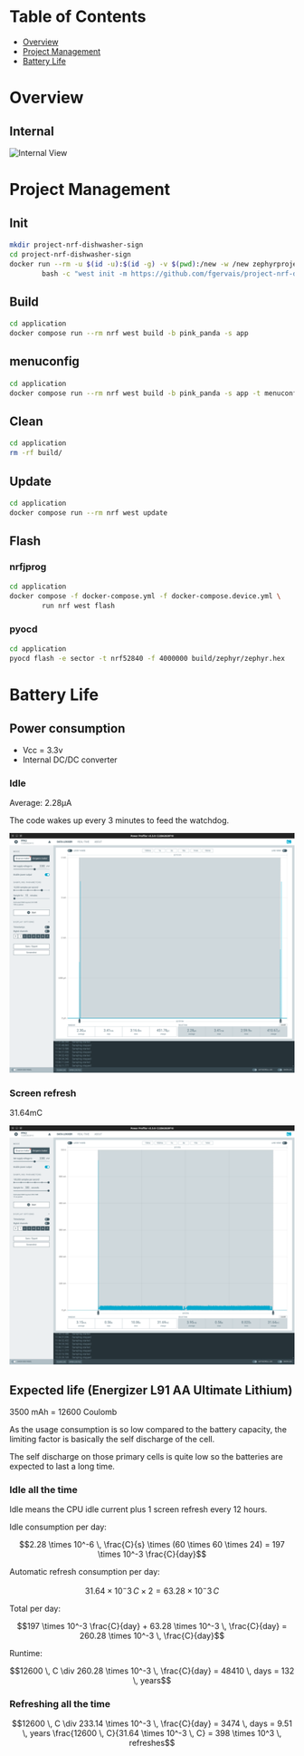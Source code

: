 # Table of Contents

- [Overview](#overview)
- [Project Management](#project-management)
- [Battery Life](#battery-life)

# Overview

## Internal

![Internal View](assets/img/internal-view.jpg)

# Project Management

## Init

```bash
mkdir project-nrf-dishwasher-sign
cd project-nrf-dishwasher-sign
docker run --rm -u $(id -u):$(id -g) -v $(pwd):/new -w /new zephyrprojectrtos/ci:v0.26.6 \
        bash -c "west init -m https://github.com/fgervais/project-nrf-dishwasher-sign.git . && west update"
```

## Build

```bash
cd application
docker compose run --rm nrf west build -b pink_panda -s app
```

## menuconfig

```bash
cd application
docker compose run --rm nrf west build -b pink_panda -s app -t menuconfig
```

## Clean

```bash
cd application
rm -rf build/
```

## Update

```bash
cd application
docker compose run --rm nrf west update
```

## Flash

### nrfjprog
```bash
cd application
docker compose -f docker-compose.yml -f docker-compose.device.yml \
        run nrf west flash
```

### pyocd
```bash
cd application
pyocd flash -e sector -t nrf52840 -f 4000000 build/zephyr/zephyr.hex
```

# Battery Life

## Power consumption

- Vcc = 3.3v
- Internal DC/DC converter

### Idle

Average: 2.28µA

The code wakes up every 3 minutes to feed the watchdog.

![Idle Consumption](assets/img/idle-consumption-dcdc.png)

### Screen refresh

31.64mC

![Screen Refresh](assets/img/screen-refresh.png)

## Expected life (Energizer L91 AA Ultimate Lithium)

3500 mAh = 12600 Coulomb

As the usage consumption is so low compared to the battery capacity, the
limiting factor is basically the self discharge of the cell.

The self discharge on those primary cells is quite low so the batteries are
expected to last a long time.

### Idle all the time

Idle means the CPU idle current plus 1 screen refresh every 12 hours.

Idle consumption per day:
```math
2.28 \times 10^-6 \, \frac{C}{s} \times (60 \times 60 \times 24) = 197 \times 10^-3 \frac{C}{day}
```

Automatic refresh consumption per day:
```math
31.64 \times 10^-3 \, C \times 2 = 63.28 \times 10^-3 \, C
```

Total per day:
```math
197 \times 10^-3 \frac{C}{day} + 63.28 \times 10^-3 \, \frac{C}{day} = 260.28 \times 10^-3 \, \frac{C}{day}
```

Runtime:
```math
12600 \, C \div 260.28 \times 10^-3 \, \frac{C}{day} = 48410 \, days = 132 \, years
```

### Refreshing all the time

```math
12600 \, C \div 233.14 \times 10^-3 \, \frac{C}{day} = 3474 \, days = 9.51 \, years

\frac{12600 \, C}{31.64 \times 10^-3 \, C} = 398 \times 10^3 \, refreshes
```
